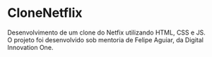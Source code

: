 # CloneNetflix
Desenvolvimento de um clone do Netfix utilizando HTML, CSS e JS.  
O projeto foi desenvolvido sob mentoria de Felipe Aguiar, da Digital Innovation One.
